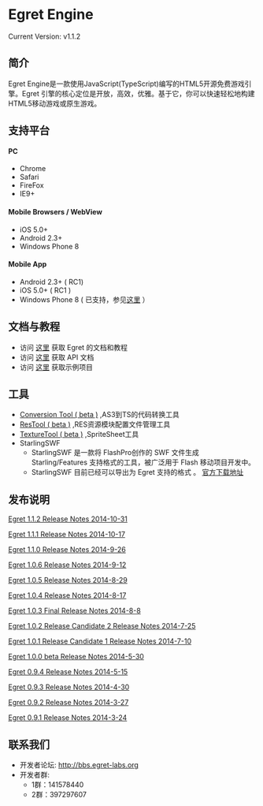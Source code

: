 Egret Engine
================================================
Current Version: v1.1.2



简介
-------------------

Egret Engine是一款使用JavaScript(TypeScript)编写的HTML5开源免费游戏引擎。Egret 引擎的核心定位是开放，高效，优雅。基于它，你可以快速轻松地构建HTML5移动游戏或原生游戏。


支持平台
--------------------
#### PC
* Chrome
* Safari
* FireFox
* IE9+

#### Mobile Browsers / WebView
* iOS 5.0+
* Android 2.3+
* Windows Phone 8

#### Mobile App
* Android 2.3+ ( RC1)
* iOS 5.0+ ( RC1 )
* Windows Phone 8 ( 已支持，参见[这里](http://docs.egret-labs.org/post/tools/native/winphone.html) ）


文档与教程
-------------------------
* 访问 [这里](https://github.com/egret-team/egret/wiki) 获取 Egret 的文档和教程
* 访问 [这里](http://docs.egret-labs.org/apis/) 获取 API 文档
* 访问 [这里](https://github.com/egret-team/egret-examples) 获取示例项目

工具
-------------------------
* [Conversion Tool ( beta )](http://download.egret-labs.org/?id=As2TsTool) ,AS3到TS的代码转换工具
* [ResTool ( beta )](http://download.egret-labs.org/?id=ResTool) ,RES资源模块配置文件管理工具
* [TextureTool ( beta )](http://download.egret-labs.org/?id=TextureTool) ,SpriteSheet工具
* StarlingSWF
    * StarlingSWF 是一款将 FlashPro创作的 SWF 文件生成 Starling/Features 支持格式的工具，被广泛用于 Flash 移动项目开发中。
    * StarlingSWF 目前已经可以导出为 Egret 支持的格式 。 [官方下载地址](http://www.zmliu.com/?p=271)



发布说明
--------------------

[Egret 1.1.2 Release Notes 2014-10-31](/docs/1.1.2_ReleaseNotes.md)

[Egret 1.1.1 Release Notes 2014-10-17](/docs/1.1.1_ReleaseNotes.md)

[Egret 1.1.0 Release Notes 2014-9-26](/docs/1.1.0_ReleaseNotes.md)

[Egret 1.0.6 Release Notes 2014-9-12](/docs/1.0.6_ReleaseNotes.md)

[Egret 1.0.5 Release Notes 2014-8-29](/docs/1.0.5_ReleaseNotes.md)

[Egret 1.0.4 Release Notes 2014-8-17](/docs/1.0.4_ReleaseNotes.md)

[Egret 1.0.3 Final Release Notes 2014-8-8](/docs/1.0_Final_ReleaseNotes.md)

[Egret 1.0.2 Release Candidate 2 Release Notes 2014-7-25](/docs/ReleaseCandidate_2_ReleaseNotes.md)

[Egret 1.0.1 Release Candidate 1 Release Notes 2014-7-10](/docs/ReleaseCandidate_ReleaseNotes.md)

[Egret 1.0.0 beta Release Notes 2014-5-30](/docs/PublicBeta_ReleaseNotes.md)

[Egret 0.9.4 Release Notes 2014-5-15](/docs/Prerelease_ReleaseNotes.md)

[Egret 0.9.3  Release Notes 2014-4-30](/docs/Prerelease_ReleaseNotes.md)

[Egret 0.9.2  Release Notes 2014-3-27](/docs/Prerelease_ReleaseNotes.md)

[Egret 0.9.1  Release Notes 2014-3-24](/docs/Prerelease_ReleaseNotes.md)

联系我们
-------------------
* 开发者论坛: http://bbs.egret-labs.org
* 开发者群:
  * 1群：141578440
  * 2群：397297607
